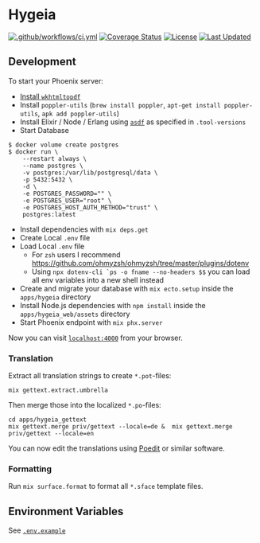 # Hygeia

[![.github/workflows/ci.yml](https://github.com/jshmrtn/hygeia/actions/workflows/ci.yml/badge.svg)](https://github.com/jshmrtn/hygeia/actions/workflows/ci.yml)
[![Coverage Status](https://coveralls.io/repos/github/jshmrtn/hygeia/badge.svg?branch=master)](https://coveralls.io/github/jshmrtn/hygeia?branch=master)
[![License](https://img.shields.io/badge/License-BSL%201.1%20%2F%20Apache%202.0-blue.svg)](https://mariadb.com/bsl11/)
[![Last Updated](https://img.shields.io/github/last-commit/jshmrtn/hygeia.svg)](https://github.com/jshmrtn/hygeia/commits/master)

## Development

To start your Phoenix server:

- [Install `wkhtmltopdf`](https://github.com/gutschilla/elixir-pdf-generator#wkhtmltopdf)
- Install `poppler-utils` (`brew install poppler`, `apt-get install poppler-utils`, `apk add poppler-utils`)
- Install Elixir / Node / Erlang using [`asdf`](https://asdf-vm.com/) as specified in `.tool-versions`
- Start Database

```console
$ docker volume create postgres
$ docker run \
    --restart always \
    --name postgres \
    -v postgres:/var/lib/postgresql/data \
    -p 5432:5432 \
    -d \
    -e POSTGRES_PASSWORD="" \
    -e POSTGRES_USER="root" \
    -e POSTGRES_HOST_AUTH_METHOD="trust" \
    postgres:latest
```

- Install dependencies with `mix deps.get`
- Create Local `.env` file
- Load Local `.env` file
  - For `zsh` users I recommend https://github.com/ohmyzsh/ohmyzsh/tree/master/plugins/dotenv
  - Using `` npx dotenv-cli `ps -o fname --no-headers $$ `` you can load all env variables into a new shell instead
- Create and migrate your database with `mix ecto.setup` inside the `apps/hygeia` directory
- Install Node.js dependencies with `npm install` inside the `apps/hygeia_web/assets` directory
- Start Phoenix endpoint with `mix phx.server`

Now you can visit [`localhost:4000`](http://localhost:4000) from your browser.

### Translation

Extract all translation strings to create `*.pot`-files:

```console
mix gettext.extract.umbrella
```

Then merge those into the localized `*.po`-files:

```console
cd apps/hygeia_gettext
mix gettext.merge priv/gettext --locale=de &  mix gettext.merge priv/gettext --locale=en
```

You can now edit the translations using [Poedit](https://poedit.net/) or similar software.

### Formatting

Run `mix surface.format` to format all `*.sface` template files.

## Environment Variables

See [`.env.example`](./.env.example)

